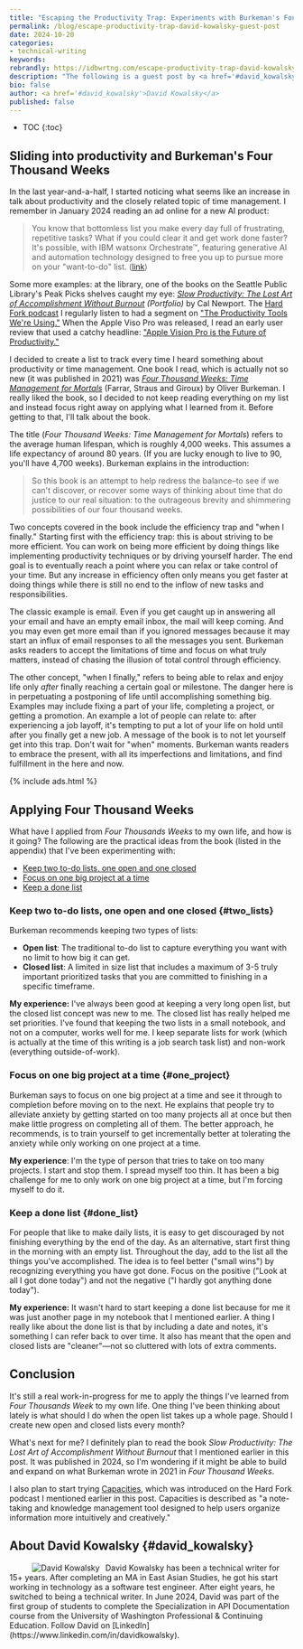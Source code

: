 ```yaml
---
title: "Escaping the Productivity Trap: Experiments with Burkeman's Four Thousand Weeks — guest post by David Kowalsky"
permalink: /blog/escape-productivity-trap-david-kowalsky-guest-post
date: 2024-10-20
categories:
- technical-writing
keywords: 
rebrandly: https://idbwrtng.com/escape-productivity-trap-david-kowalsky-guest-post
description: "The following is a guest post by <a href='#david_kowalsky'>David Kowalsky</a> exploring some productivity and time management topics based on his reading and experiences with Oliver Burkeman's *Four Thousand Weeks*. The book encourages you to escape the efficiency trap and focus on what really matters in your limited time."
bio: false
author: <a href='#david_kowalsky'>David Kowalsky</a>
published: false
---
```


* TOC
{:toc}

## Sliding into productivity and Burkeman's Four Thousand Weeks

In the last year-and-a-half, I started noticing what seems like an increase in talk about productivity and the closely related topic of time management. I remember in January 2024 reading an ad online for a new AI product:

> You know that bottomless list you make every day full of frustrating, repetitive tasks? What if you could clear it and get work done faster? It's possible, with IBM watsonx Orchestrate™, featuring generative AI and automation technology designed to free you up to pursue more on your "want-to-do" list. ([link](https://web.archive.org/web/20240118053528/https://www.ibm.com/products/watsonx-orchestrate))

Some more examples: at the library, one of the books on the Seattle Public Library's Peak Picks shelves caught my eye: *[Slow Productivity: The Lost Art of Accomplishment Without Burnout](https://www.amazon.com/Slow-Productivity-Accomplishment-Without-Burnout/dp/B0CB96H3M4) (Portfolio)* by Cal Newport. The [Hard Fork podcast](https://podcasts.apple.com/us/podcast/hard-fork/id1528594034) I regularly listen to had a segment on ["The Productivity Tools We're Using."](https://www.nytimes.com/2024/08/23/podcasts/what-happened-to-the-ai-election-chatgpt-for-mayor-the-productivity-tools-were-using.html) When the Apple Viso Pro was released, I read an early user review that used a catchy headline: ["Apple Vision Pro is the Future of Productivity."](https://www.linkedin.com/pulse/apple-vision-pro-future-productivity-erik-huddleston-3mjtc/)

I decided to create a list to track every time I heard something about productivity or time management. One book I read, which is actually not so new (it was published in 2021) was *[Four Thousand Weeks: Time Management for Mortals](https://www.amazon.com/Four-Thousand-Weeks-Management-Mortals/dp/B08XZY5ZF7/)* (Farrar, Straus and Giroux) by Oliver Burkeman. I really liked the book, so I decided to not keep reading everything on my list and instead focus right away on applying what I learned from it. Before getting to that, I'll talk about the book.

The title (*Four Thousand Weeks: Time Management for Mortals*) refers to the average human lifespan, which is roughly 4,000 weeks. This assumes a life expectancy of around 80 years. (If you are lucky enough to live to 90, you'll have 4,700 weeks). Burkeman explains in the introduction:

> So this book is an attempt to help redress the balance–to see if we can't discover, or recover some ways of thinking about time that do justice to our real situation: to the outrageous brevity and shimmering possibilities of our four thousand weeks. 

Two concepts covered in the book include the efficiency trap and "when I finally." Starting first with the efficiency trap: this is about striving to be more efficient. You can work on being more efficient by doing things like implementing productivity techniques or by driving yourself harder. The end goal is to eventually reach a point where you can relax or take control of your time. But any increase in efficiency often only means you get faster at doing things while there is still no end to the inflow of new tasks and responsibilities. 

The classic example is email. Even if you get caught up in answering all your email and have an empty email inbox, the mail will keep coming. And you may even get more email than if you ignored messages because it may start an influx of email responses to all the messages you sent. Burkeman asks readers to accept the limitations of time and focus on what truly matters, instead of chasing the illusion of total control through efficiency.

The other concept, "when I finally," refers to being able to relax and enjoy life only *after* finally reaching a certain goal or milestone. The danger here is in perpetuating a postponing of life until accomplishing something big. Examples may include fixing a part of your life, completing a project, or getting a promotion. An example a lot of people can relate to: after experiencing a job layoff, it's tempting to put a lot of your life on hold until after you finally get a new job. A message of the book is to not let yourself get into this trap. Don't wait for "when" moments. Burkeman wants readers to embrace the present, with all its imperfections and limitations, and find fulfillment in the here and now.

{% include ads.html %}

## Applying Four Thousand Weeks

What have I applied from *Four Thousands Weeks* to my own life, and how is it going? The following are the practical ideas from the book (listed in the appendix) that I've been experimenting with:

* [Keep two to-do lists, one open and one closed](#two_lists)
* [Focus on one big project at a time](#one_project)
* [Keep a done list](#done_list)

### Keep two to-do lists, one open and one closed {#two_lists}

Burkeman recommends keeping two types of lists:

* **Open list**: The traditional to-do list to capture everything you want with no limit to how big it can get.
* **Closed list**: A limited in size list that includes a maximum of 3-5 truly important prioritized tasks that you are committed to finishing in a specific timeframe.

**My experience:** I've always been good at keeping a very long open list, but the closed list concept was new to me. The closed list has really helped me set priorities. I've found that keeping the two lists in a small notebook, and not on a computer, works well for me. I keep separate lists for work (which is actually at the time of this writing is a job search task list) and non-work (everything outside-of-work).

### Focus on one big project at a time {#one_project}

Burkeman says to focus on one big project at a time and see it through to completion before moving on to the next. He explains that people try to alleviate anxiety by getting started on too many projects all at once but then make little progress on completing all of them. The better approach, he recommends, is to train yourself to get incrementally better at tolerating the anxiety while only working on one project at a time. 

**My experience**: I'm the type of person that tries to take on too many projects. I start and stop them. I spread myself too thin. It has been a big challenge for me to only work on one big project at a time, but I'm forcing myself to do it.

### Keep a done list {#done_list}

For people that like to make daily lists, it is easy to get discouraged by not finishing everything by the end of the day. As an alternative, start first thing in the morning with an empty list. Throughout the day, add to the list all the things you've accomplished. The idea is to feel better ("small wins") by recognizing everything you have got done. Focus on the positive ("Look at all I got done today") and not the negative ("I hardly got anything done today").

**My experience:** It wasn't hard to start keeping a done list because for me it was just another page in my notebook that I mentioned earlier. A thing I really like about the done list is that by including a date and notes, it's something I can refer back to over time. It also has meant that the open and closed lists are "cleaner"&mdash;not so cluttered with lots of extra comments.

## Conclusion

It's still a real work-in-progress for me to apply the things I've learned from *Four Thousands Week* to my own life. One thing I've been thinking about lately is what should I do when the open list takes up a whole page. Should I create new open and closed lists every month?

What's next for me? I definitely plan to read the book *Slow Productivity: The Lost Art of Accomplishment Without Burnout* that I mentioned earlier in this post. It was published in 2024, so I'm wondering if it might be able to build and expand on what Burkeman wrote in 2021 in *Four Thousand Weeks*.

I also plan to start trying [Capacities](https://capacities.io/), which was introduced on the Hard Fork podcast I mentioned earlier in this post. Capacities is described as "a note-taking and knowledge management tool designed to help users organize information more intuitively and creatively."

## About David Kowalsky {#david_kowalsky}

<figure><img style="max-width:150px; float: left; margin-right: 10px" src="{{site.media}}/kowalsky.jpg" alt="David Kowalsky" /></figure> David Kowalsky has been a technical writer for 15+ years. After completing an MA in East Asian Studies, he got his start working in technology as a software test engineer. After eight years, he switched to being a technical writer. In June 2024, David was part of the first group of students to complete the Specialization in API Documentation course from the University of Washington Professional & Continuing Education. Follow David on [LinkedIn](https://www.linkedin.com/in/davidkowalsky).




